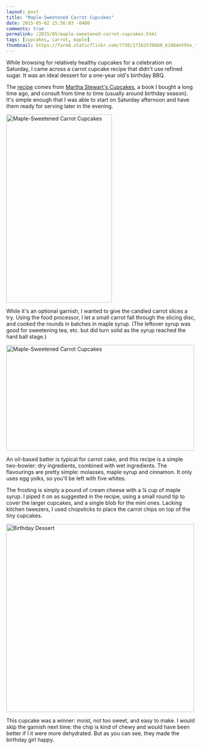 ```yaml
---
layout: post
title: "Maple-Sweetened Carrot Cupcakes"
date: 2015-05-02 15:56:03 -0400
comments: true
permalink: /2015/05/maple-sweetened-carrot-cupcakes.html
tags: [cupcakes, carrot, maple]
thumbnail: https://farm8.staticflickr.com/7736/17162570860_61984e595e_t.jpg
---
```


While browsing for relatively healthy cupcakes for a celebration on
Saturday, I came across a carrot cupcake recipe that didn't use refined 
sugar. It was an ideal dessert for a one-year old's birthday BBQ.

The
[recipe](http://www.blissfullydelicious.com/2011/08/maple-sweetened-carrot-cupcakes/)
comes from [Martha Stewart's
Cupcakes](https://www.goodreads.com/book/show/5103512-martha-stewart-s-cupcakes),
a book I bought a long time ago, and consult from time to time (usually
around birthday season). It's simple enough that I was able to start on
Saturday afternoon and have them ready for serving later in the evening.

<a href="https://www.flickr.com/photos/gnuf/17348242022"
title="Maple-Sweetened Carrot Cupcakes by Eric Fung, on Flickr"><img
src="https://farm9.staticflickr.com/8789/17348242022_ea6d7c3d15.jpg"
width="281" height="500" alt="Maple-Sweetened Carrot Cupcakes"></a>

While it's an optional garnish, I wanted to give the candied carrot
slices a try. Using the food processor, I let a small carrot fall through
the slicing disc, and cooked the rounds in batches in maple syrup. (The
leftover syrup was good for sweetening tea, etc. but did turn solid as
the syrup reached the hard ball stage.)

<a href="https://www.flickr.com/photos/gnuf/17162570860"
title="Maple-Sweetened Carrot Cupcakes by Eric Fung, on Flickr"><img
src="https://farm8.staticflickr.com/7736/17162570860_61984e595e.jpg"
width="500" height="281" alt="Maple-Sweetened Carrot Cupcakes"></a>

An oil-based batter is typical for carrot cake, and this recipe is a
simple two-bowler: dry ingredients, combined with wet ingredients.
The flavourings are pretty simple: molasses, maple syrup and cinnamon.
It only uses egg yolks, so you'll be left with five whites.

The frosting is simply a pound of cream cheese with a ¼ cup of
maple syrup. I piped it on as suggested in the recipe, using a small
round tip to cover the larger cupcakes, and a single blob for the mini
ones. Lacking kitchen tweezers, I used chopsticks to place the carrot
chips on top of the tiny cupcakes.

<a href="https://www.flickr.com/photos/gnuf/17163933899" title="Birthday
Dessert by Eric Fung, on Flickr"><img
src="https://farm8.staticflickr.com/7786/17163933899_a3253593c9.jpg"
width="500" height="500" alt="Birthday Dessert"></a>

This cupcake was a winner: moist, not too sweet, and easy to make. I
would skip the garnish next time: the chip is kind of chewy and would
have been better if I it were more dehydrated. But as you can see, they
made the birthday girl happy.

